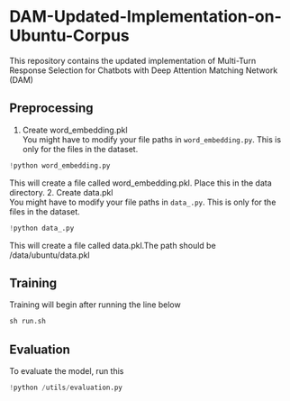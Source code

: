 # DAM-Updated-Implementation-on-Ubuntu-Corpus
This repository contains the updated implementation of Multi-Turn Response Selection for Chatbots with Deep Attention Matching Network (DAM)
## Preprocessing
1. Create word_embedding.pkl \
You might have to modify your file paths in `word_embedding.py`. This is only for the files in the dataset.
```python
!python word_embedding.py
```
This will create a file called word_embedding.pkl. Place this in the data directory.
2. Create data.pkl \
You might have to modify your file paths in `data_.py`. This is only for the files in the dataset.
```python
!python data_.py
```
This will create a file called data.pkl.The path should be /data/ubuntu/data.pkl
## Training
Training will begin after running the line below
```python
sh run.sh
```
## Evaluation
To evaluate the model, run this
```python
!python /utils/evaluation.py
```
